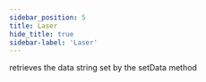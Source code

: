 ```yaml
---
sidebar_position: 5
title: Laser
hide_title: true
sidebar-label: 'Laser'
---
```


retrieves the data string set by the setData method